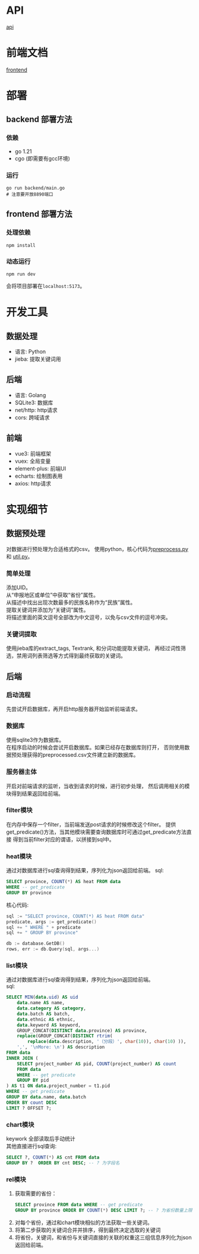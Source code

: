 # API
[api](backend/api.md)

# 前端文档
[frontend](frontend/doc_frontend.md)

# 部署
## backend 部署方法
### 依赖
- go 1.21
- cgo (即需要有gcc环境)
### 运行
```shell
go run backend/main.go
# 注意要开放8890端口
```

## frontend 部署方法

### 处理依赖

```shell
npm install
```

### 动态运行

```shell
npm run dev
```

会将项目部署在`localhost:5173`。

# 开发工具
## 数据处理
- 语言: Python
- jieba: 提取关键词用
## 后端
- 语言: Golang
- SQLite3: 数据库
- net/http: http请求
- cors: 跨域请求
## 前端
- vue3: 前端框架
- vuex: 全局变量
- element-plus: 前端UI
- echarts: 绘制图表用
- axios: http请求

# 实现细节
## 数据预处理
对数据进行预处理为合适格式的csv。
使用python，核心代码为[preprocess.py](data/preprocess.py) 和
[util.py](data/util.py)。
### 简单处理
添加UID。  
从“申报地区或单位”中获取“省份”属性。  
从描述中找出出现次数最多的民族名称作为“民族”属性。  
提取关键词并添加为“关键词”属性。  
将描述里面的英文逗号全部改为中文逗号，以免与csv文件的逗号冲突。

### 关键词提取
使用jieba库的extract_tags, Textrank, 和分词功能提取关键词，
再经过词性筛选，禁用词列表筛选等方式得到最终获取的关键词。

## 后端

### 启动流程
先尝试开启数据库，再开启http服务器开始监听前端请求。
### 数据库
使用sqlite3作为数据库。  
在程序启动的时候会尝试开启数据库。如果已经存在数据库则打开，
否则使用数据预处理获得的preprocessed.csv文件建立新的数据库。

### 服务器主体
开启对前端请求的监听，当收到请求的时候，进行初步处理，
然后调用相关的模块得到结果返回给前端。

### filter模块
在内存中保存一个filter，当前端发送post请求的时候修改这个filter。
提供get_predicate()方法，当其他模块需要查询数据库时可通过get_predicate方法直接
得到当前filter对应的谓语，以拼接到sql中。

### heat模块
通过对数据库进行sql查询得到结果，序列化为json返回给前端。
sql:
``` sql
SELECT province, COUNT(*) AS heat FROM data
WHERE -- get_predicate
GROUP BY province
```
核心代码:
``` go
sql := "SELECT province, COUNT(*) AS heat FROM data"
predicate, args := get_predicate()
sql += " WHERE " + predicate
sql += " GROUP BY province"

db := database.GetDB()
rows, err := db.Query(sql, args...)
```

### list模块
通过对数据库进行sql查询得到结果，序列化为json返回给前端。  
sql:
``` sql
SELECT MIN(data.uid) AS uid
    data.name AS name,
    data.category AS category,
    data.batch AS batch,
    data.ethnic AS ethnic,
    data.keyword AS keyword,
    GROUP_CONCAT(DISTINCT data.province) AS province,
    replace(GROUP_CONCAT(DISTINCT rtrim(
        replace(data.description, '（分段）', char(10)), char(10) )),
    ',', '\nMore: \n') AS description
FROM data
INNER JOIN (
    SELECT project_number AS pid, COUNT(project_number) AS count 
    FROM data 
    WHERE -- get predicate
    GROUP BY pid 
) AS t1 ON data.project_number = t1.pid 
WHERE -- get predicate
GROUP BY data.name, data.batch 
ORDER BY count DESC 
LIMIT ? OFFSET ?;
```

### chart模块
keywork 全部读取后手动统计  
其他直接进行sql查询:
``` sql
SELECT ?, COUNT(*) AS cnt FROM data
GROUP BY ?  ORDER BY cnt DESC; -- ? 为字段名
```

### rel模块
1. 获取需要的省份：
    ``` sql
    SELECT province FROM data WHERE -- get predicate
    GROUP BY province ORDER BY COUNT(*) DESC LIMIT ?; -- ? 为省份数量上限
    ```
2. 对每个省份，通过和chart模块相似的方法获取一些关键词。  
3. 将第二步获取的关键词合并并排序，得到最终决定选取的关键词
4. 将省份，关键词，和省份与关键词直接的关联的权重这三组信息序列化为json返回给前端。